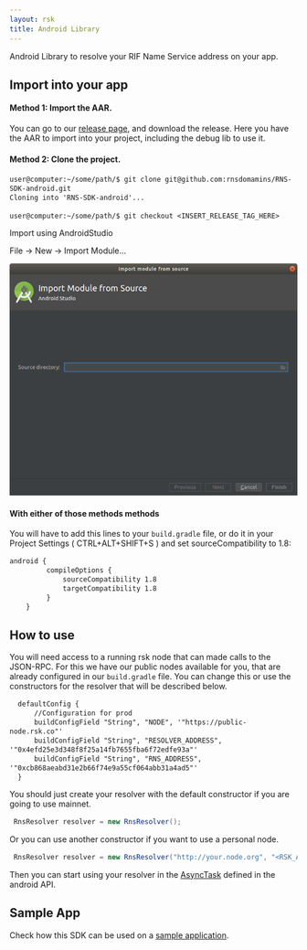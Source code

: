 ```yaml
---
layout: rsk
title: Android Library
---
```


Android Library to resolve your RIF Name Service address on your app.

## Import into your app

#### Method 1: Import the AAR.

You can go to our [release page](https://github.com/rnsdomains/RNS-SDK-android/releases), and download the release. Here you have the AAR to import into your project, including the debug lib to use it.

#### Method 2: Clone the project.

```console
user@computer:~/some/path/$ git clone git@github.com:rnsdomamins/RNS-SDK-android.git
Cloning into 'RNS-SDK-android'...

user@computer:~/some/path/$ git checkout <INSERT_RELEASE_TAG_HERE>
```

Import using AndroidStudio

File -> New -> Import Module...

<img src="/assets/img/rns/AndroidSDK.png" class="img-fluid" alt="android-sdk" />

#### With either of those methods methods

You will have to add this lines to your `build.gradle` file, or do it in your Project Settings ( CTRL+ALT+SHIFT+S ) and set sourceCompatibility to 1.8: 

```
android {
         compileOptions {
             sourceCompatibility 1.8 
             targetCompatibility 1.8 
         }
    }   
```

## How to use

You will need access to a running rsk node that can made calls to the JSON-RPC. For this we have our public nodes available for you, that are already configured in our `build.gradle` file. You can change this or use the constructors for the resolver that will be described below.

```
  defaultConfig {
      //Configuration for prod
      buildConfigField "String", "NODE", '"https://public-node.rsk.co"'
      buildConfigField "String", "RESOLVER_ADDRESS", '"0x4efd25e3d348f8f25a14fb7655fba6f72edfe93a"'
      buildConfigField "String", "RNS_ADDRESS", '"0xcb868aeabd31e2b66f74e9a55cf064abb31a4ad5"'
  }
```

You should just create your resolver with the default constructor if you are going to use mainnet.

```java
 RnsResolver resolver = new RnsResolver();
```

Or you can use another constructor if you want to use a personal node.

```java
 RnsResolver resolver = new RnsResolver("http://your.node.org", "<RSK_ADDRESS_TO_YOUR_RESOLVER>", "<RNS_ADDRESS>");
```

Then you can start using your resolver in the [AsyncTask](https://developer.android.com/reference/android/os/AsyncTask) defined in the android API.

## Sample App

Check how this SDK can be used on a [sample application](https://github.com/rnsdomains/rns-android-sampleapp).
